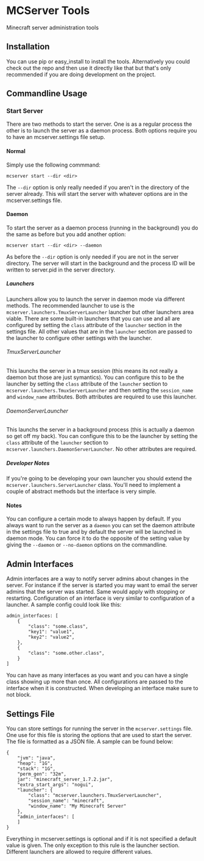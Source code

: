 # MCServer Tools
Minecraft server administration tools

## Installation
You can use pip or easy_install to install the tools. Alternatively you could check out the repo and then use it directly like that but that's only recommended if you are doing development on the project.

## Commandline Usage
### Start Server
There are two methods to start the server. One is as a regular process the other is to launch the server as a daemon process. Both options require you to have an mcserver.settings file setup.

#### Normal
Simply use the following commmand:

	mcserver start --dir <dir>

The `--dir` option is only really needed if you aren't in the directory of the server already. This will start the server with whatever options are in the mcserver.settings file.

#### Daemon
To start the server as a daemon process (running in the background) you do the same as before but you add another option:

	mcserver start --dir <dir> --daemon

As before the `--dir` option is only needed if you are not in the server directory. The server will start in the background and the process ID will be written to server.pid in the server directory.

##### Launchers
Launchers allow you to launch the server in daemon mode via different methods. The recommended launcher to use is the `mcserver.launchers.TmuxServerLauncher` launcher but other launchers area viable. There are some built-in launchers that you can use and all are configured by setting the `class` attribute of the `launcher` section in the settings file. All other values that are in the `launcher` section are passed to the launcher to configure other settings with the launcher.

###### TmuxServerLauncher
This launchs the server in a tmux session (this means its not really a daemon but those are just symantics). You can configure this to be the launcher by setting the `class` attribute of the `launcher` section to `mcserver.launchers.TmuxServerLauncher` and then setting the `session_name` and `window_name` attributes. Both attributes are required to use this launcher.

###### DaemonServerLauncher
This launchs the server in a background process (this is actually a daemon so get off my back). You can configure this to be the launcher by setting the `class` attribute of the `launcher` section to `mcserver.launchers.DaemonServerLauncher`. No other attributes are required.

##### Developer Notes
If you're going to be developing your own launcher you should extend the `mcserver.launchers.ServerLauncher` class. You'll need to implement a couple of abstract methods but the interface is very simple.

#### Notes
You can configure a certain mode to always happen by default. If you always want to run the server as a `daemon` you can set the daemon attribute in the settings file to true and by default the server will be launched in daemon mode. You can force it to do the opposite of the setting value by giving the `--daemon` or `--no-daemon` options on the commandline.

## Admin Interfaces
Admin interfaces are a way to notify server admins about changes in the server. For instance if the server is started you may want to email the server admins that the server was started. Same would apply with stopping or restarting. Configuration of an interface is very similar to configuration of a launcher. A sample config could look like this:

	admin_interfaces: [
		{
			"class": "some.class",
			"key1": "value1",
			"key2": "value2",
		},
		{
			"class": "some.other.class",
		}
	]

You can have as many interfaces as you want and you can have a single class showing up more than once. All configurations are passed to the interface when it is constructed. When developing an interface make sure to not block.

## Settings File
You can store settings for running the server in the `mcserver.settings` file. One use for this file is storing the options that are used to start the server. The file is formatted as a JSON file. A sample can be found below:

	{
		"jvm": "java",
		"heap": "1G",
		"stack": "1G",
		"perm_gen": "32m",
		jar": "minecraft_server_1.7.2.jar",
		"extra_start_args": "nogui",
		"launcher": {
			"class": "mcserver.launchers.TmuxServerLauncher",
			"session_name": "minecraft",
			"window_name": "My Minecraft Server"
		},
		"admin_interfaces": [
		]
	}

Everything in mcserver.settings is optional and if it is not specified a default value is given. The only exception to this rule is the launcher section. Different launchers are allowed to require different values.

